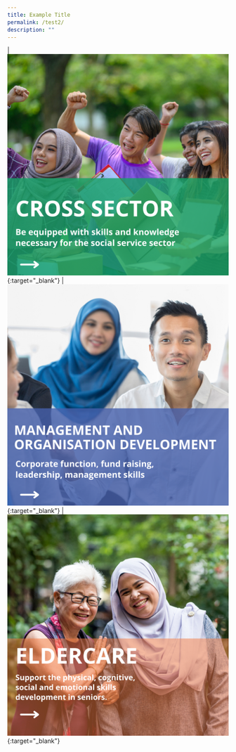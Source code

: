 ```yaml
---
title: Example Title
permalink: /test2/
description: ""
---
```

| [![](/images/cross-sector-cover.png)](https://www.ssi.gov.sg/training/cross-sector/){:target="_blank"} | [![](/images/mod-cover.png)](https://www.ssi.gov.sg/training/management-and-organisation-development/){:target="_blank"} | [![](/images/Website%20Grid.png)](https://www.ssi.gov.sg/training/eldercare/){:target="_blank"}